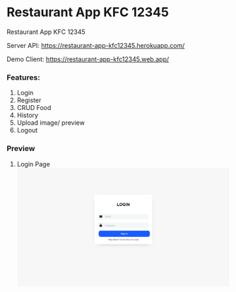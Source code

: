 # Restaurant App KFC 12345
Restaurant App KFC 12345

Server API: https://restaurant-app-kfc12345.herokuapp.com/

Demo Client: https://restaurant-app-kfc12345.web.app/

### Features:
1. Login
2. Register
3. CRUD Food
4. History
5. Upload image/ preview
6. Logout

### Preview
1. Login Page
![My image](https://github.com/abdanzamzam/Restaurant-App-KFC-12345/blob/main/Preview/Screenshot%201.png)
